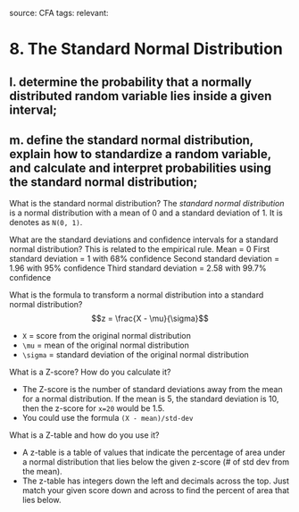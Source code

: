 source: CFA
tags: 
relevant: 

# 8. The Standard Normal Distribution

## l. determine the probability that a normally distributed random variable lies inside a given interval;
## m. define the standard normal distribution, explain how to standardize a random variable, and calculate and interpret probabilities using the standard normal distribution;

What is the standard normal distribution?
The _standard normal distribution_ is a normal distribution with a mean of 0 and a standard deviation of 1. It is denotes as `N(0, 1)`.

What are the standard deviations and confidence intervals for a standard normal distribution?
This is related to the empirical rule.
Mean = 0 
First standard deviation = 1 with 68% confidence
Second standard deviation = 1.96 with 95% confidence
Third standard deviation = 2.58 with 99.7% confidence

What is the formula to transform a normal distribution into a standard normal distribution?
$$z = \frac{X - \mu}{\sigma}$$
- `X` = score from the original normal distribution
- `\mu` = mean of the original normal distribution
- `\sigma` = standard deviation of the original normal distribution

What is a Z-score? How do you calculate it?
- The Z-score is the number of standard deviations away from the mean for a normal distribution. If the mean is 5, the standard deviation is 10, then the z-score for `x=20` would be 1.5.
- You could use the formula `(X - mean)/std-dev`

What is a Z-table and how do you use it?
- A z-table is a table of values that indicate the percentage of area under a normal distribution that lies below the given z-score (# of std dev from the mean).
- The z-table has integers down the left and decimals across the top. Just match your given score down and across to find the percent of area that lies below.

